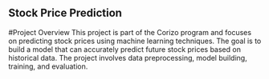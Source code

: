 ## Stock Price Prediction
#Project Overview
This project is part of the Corizo program and focuses on predicting stock prices using machine learning techniques. The goal is to build a model that can accurately predict future stock prices based on historical data. The project involves data preprocessing, model building, training, and evaluation.
